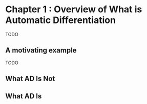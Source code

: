 # Chapter 1 : Overview of What is Automatic Differentiation

TODO

## A motivating example 

TODO

## What AD Is Not


## What AD Is 
